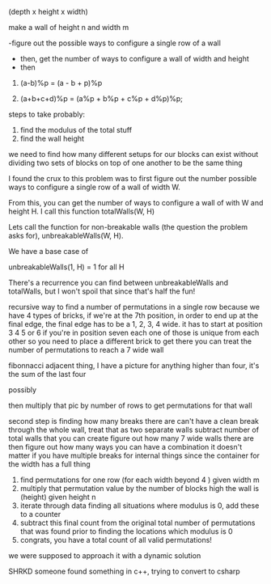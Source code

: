 (depth x height x width)

make a wall of height n and width m


-figure out the possible ways to configure a single row of a wall
- then, get the number of ways to configure a wall of width and height
- then

1) (a-b)%p = (a - b + p)%p

2) (a+b+c+d)%p = (a%p + b%p + c%p + d%p)%p;


steps to take probably:
1. find the modulus of the total stuff
1. find the wall height


we need to find how many different setups for our blocks can exist without dividing two sets of blocks on top of one another to be the same thing



I found the crux to this problem was to first figure out the number possible ways to configure a single row of a wall of width W.

From this, you can get the number of ways to configure a wall of with W and height H. I call this function totalWalls(W, H)

Lets call the function for non-breakable walls (the question the problem asks for), unbreakableWalls(W, H).

We have a base case of

unbreakableWalls(1, H) = 1 for all H

There's a recurrence you can find between unbreakableWalls and totalWalls, but I won't spoil that since that's half the fun!


recursive way to find a number of permutations in a single row
because we have 4 types of bricks, if we're at the 7th position, in order to end up at the final edge, the final edge has to be a 1, 2, 3, 4 wide. it has to start at position 3 4 5 or 6
if you're in position seven
each one of those is unique from each other so you need to place a different brick to get there
you can treat the number of permutations to reach a 7 wide wall

fibonnacci adjacent thing, I have a picture
for anything higher than four, it's the sum of the last four

possibly 

then multiply that pic by number of rows to get permutations for that wall

second step is finding how many breaks there are
can't have a clean break through the whole wall, treat that as two separate walls
subtract number of total walls that you can create
figure out how many 7 wide walls there are then figure out how many ways you can have a combination
it doesn't matter if you have multiple breaks for internal things since the container for the width has a full thing


1. find permutations for one row (for each width beyond 4 ) given width m
2. multiply that permutation value by the number of blocks high the wall is (height) given height n
3. iterate through data finding all situations where modulus is 0, add these to a counter
4. subtract this final count from the original total number of permutations that was found prior to finding the locations which modulus is 0
5. congrats, you have a total count of all valid permutations!


we were supposed to approach it with a dynamic solution

SHRKD
someone found something in c++, trying to convert to csharp